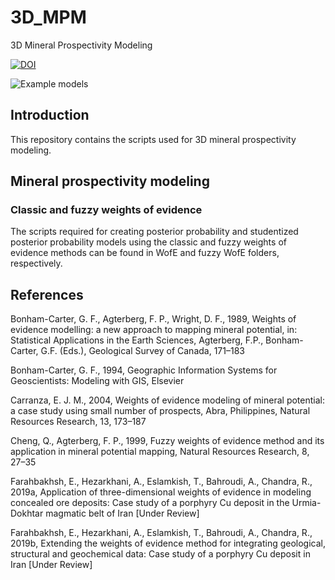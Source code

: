 # 3D_MPM
3D Mineral Prospectivity Modeling

[![DOI](https://zenodo.org/badge/205634309.svg)](https://zenodo.org/badge/latestdoi/205634309)

![Example models](https://github.com/e-farahbakhsh/3D_MPM/blob/master/Results/Example%20models.png)

## Introduction
This repository contains the scripts used for 3D mineral prospectivity modeling.

## Mineral prospectivity modeling
### Classic and fuzzy weights of evidence
The scripts required for creating posterior probability and studentized posterior probability models using the classic and fuzzy weights of evidence methods can be found in WofE and fuzzy WofE folders, respectively.

## References
Bonham-Carter, G. F., Agterberg, F. P., Wright, D. F., 1989, Weights of evidence modelling: a new approach to mapping mineral potential, in: Statistical Applications in the Earth Sciences, Agterberg, F.P., Bonham-Carter, G.F. (Eds.), Geological Survey of Canada, 171–183

Bonham-Carter, G. F., 1994, Geographic Information Systems for Geoscientists: Modeling with GIS, Elsevier

Carranza, E. J. M., 2004, Weights of evidence modeling of mineral potential: a case study using small number of prospects, Abra, Philippines, Natural Resources Research, 13, 173–187

Cheng, Q., Agterberg, F. P., 1999, Fuzzy weights of evidence method and its application in mineral potential mapping, Natural Resources Research, 8, 27–35

Farahbakhsh, E., Hezarkhani, A., Eslamkish, T., Bahroudi, A., Chandra, R., 2019a, Application of three-dimensional weights of evidence in modeling concealed ore deposits: Case study of a porphyry Cu deposit in the Urmia-Dokhtar magmatic belt of Iran [Under Review]

Farahbakhsh, E., Hezarkhani, A., Eslamkish, T., Bahroudi, A., Chandra, R., 2019b, Extending the weights of evidence method for integrating geological, structural and geochemical data: Case study of a porphyry Cu deposit in Iran [Under Review]
